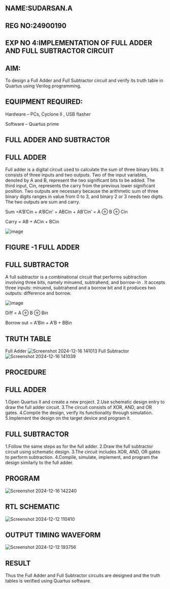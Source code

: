 ## NAME:SUDARSAN.A
## REG NO:24900190
## EXP NO 4:IMPLEMENTATION OF FULL ADDER AND FULL SUBTRACTOR CIRCUIT

## AIM: ##

To design a Full Adder and Full Subtractor circuit and verify its truth table in Quartus using Verilog programming.

## EQUIPMENT REQUIRED: ##

Hardware – PCs, Cyclone II , USB flasher

Software – Quartus prime

## FULL ADDER AND SUBTRACTOR

## FULL ADDER ##

Full adder is a digital circuit used to calculate the sum of three binary bits. It consists of three inputs and two outputs. Two of the input variables, denoted by A and B, represent the two significant bits to be added. The third input, Cin, represents the carry from the previous lower significant position. Two outputs are necessary because the arithmetic sum of three binary digits ranges in value from 0 to 3, and binary 2 or 3 needs two digits. The two outputs are sum and carry.

Sum =A’B’Cin + A’BCin’ + ABCin + AB’Cin’ = A ⊕ B ⊕ Cin 

Carry = AB + ACin + BCin

![image](https://github.com/naavaneetha/FULL_ADDER_SUBTRACTOR/assets/154305477/0f30ba51-5ffb-4198-845f-18e054f675e7)

## FIGURE -1 FULL ADDER ##

## FULL SUBTRACTOR ##

A full subtractor is a combinational circuit that performs subtraction involving three bits, namely minuend, subtrahend, and borrow-in . It accepts three inputs: minuend, subtrahend and a borrow bit and it produces two outputs: difference and borrow.

![image](https://github.com/naavaneetha/FULL_ADDER_SUBTRACTOR/assets/154305477/02b24f51-ab51-4304-9ad6-7b81ffc1ead5)

Diff = A ⊕ B ⊕ Bin 

Borrow out = A'Bin + A'B + BBin

## TRUTH TABLE ##
Full Adder
![Screenshot 2024-12-16 141013](https://github.com/user-attachments/assets/fc4f4af4-2690-4cf1-bed9-eda7069f6a71)
Full Subtractor
![Screenshot 2024-12-16 141039](https://github.com/user-attachments/assets/6c5d329f-e45c-43bb-aaa9-a1595ae3450f)

## PROCEDURE ##

## FULL ADDER ##
1.Open Quartus II and create a new project.
2.Use schematic design entry to draw the full adder circuit. 
3.The circuit consists of XOR, AND, and OR gates. 
4.Compile the design, verify its functionality through simulation. 
5.Implement the design on the target device and program it.

 ## FULL SUBTRACTOR ##
1.Follow the same steps as for the full adder. 
2.Draw the full subtractor circuit using schematic design. 
3.The circuit includes XOR, AND, OR gates to perform subtraction. 
4.Compile, simulate, implement, and program the design similarly to the full adder.


## PROGRAM ##

![Screenshot 2024-12-16 142240](https://github.com/user-attachments/assets/8d57d3a2-a36c-4184-906d-1c5698a4cd67)

## RTL SCHEMATIC ##

![Screenshot 2024-12-12 110410](https://github.com/user-attachments/assets/267bbac9-38d8-4880-a470-93c9350e913b)

## OUTPUT TIMING WAVEFORM ##
![Screenshot 2024-12-12 193756](https://github.com/user-attachments/assets/ffc42ae1-4e9a-4bc9-a094-477f06b49045)

## RESULT ##

Thus the Full Adder and Full Subtractor circuits are designed and the truth tables is verified using Quartus software.



